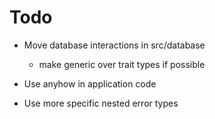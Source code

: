# Todo

- Move database interactions in src/database
    - make generic over trait types if possible

- Use anyhow in application code
- Use more specific nested error types